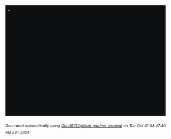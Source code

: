 <div align="justify">
<picture>
    <source media="(prefers-color-scheme: dark)" srcset="./output.gif">
    <source media="(prefers-color-scheme: light)" srcset="./output.gif">
    <img alt="GIFOS" src="output.gif">
</picture>

<sub><i>Generated automatically using [Obed0101/github-readme-terminal](https://github.com/Obed0101/github-readme-terminal) on Tue Oct 01 08:47:40 AM EST 2024</i></sub>

<!-- <details>
<summary>More details</summary>

</details> -->
</div>

<!-- Image deletion URL: NONE -->